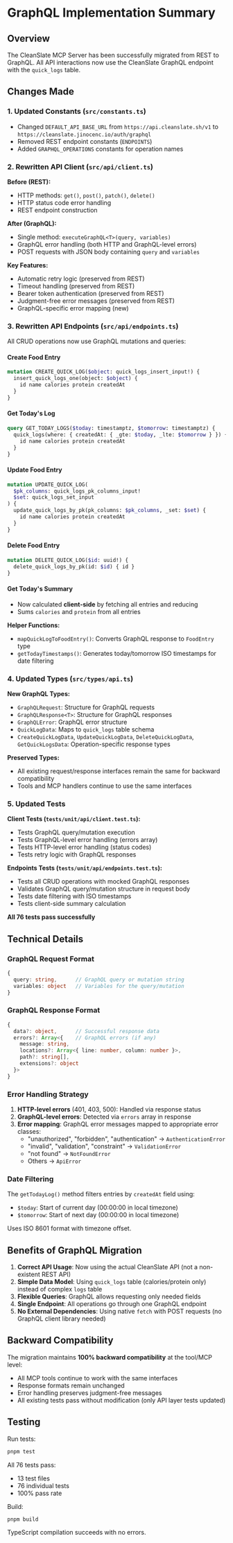 # GraphQL Implementation Summary

## Overview

The CleanSlate MCP Server has been successfully migrated from REST to GraphQL. All API interactions now use the CleanSlate GraphQL endpoint with the `quick_logs` table.

## Changes Made

### 1. Updated Constants (`src/constants.ts`)

- Changed `DEFAULT_API_BASE_URL` from `https://api.cleanslate.sh/v1` to `https://cleanslate.jinocenc.io/auth/graphql`
- Removed REST endpoint constants (`ENDPOINTS`)
- Added `GRAPHQL_OPERATIONS` constants for operation names

### 2. Rewritten API Client (`src/api/client.ts`)

**Before (REST):**
- HTTP methods: `get()`, `post()`, `patch()`, `delete()`
- HTTP status code error handling
- REST endpoint construction

**After (GraphQL):**
- Single method: `executeGraphQL<T>(query, variables)`
- GraphQL error handling (both HTTP and GraphQL-level errors)
- POST requests with JSON body containing `query` and `variables`

**Key Features:**
- Automatic retry logic (preserved from REST)
- Timeout handling (preserved from REST)
- Bearer token authentication (preserved from REST)
- Judgment-free error messages (preserved from REST)
- GraphQL-specific error mapping (new)

### 3. Rewritten API Endpoints (`src/api/endpoints.ts`)

All CRUD operations now use GraphQL mutations and queries:

#### Create Food Entry
```graphql
mutation CREATE_QUICK_LOG($object: quick_logs_insert_input!) {
  insert_quick_logs_one(object: $object) {
    id name calories protein createdAt
  }
}
```

#### Get Today's Log
```graphql
query GET_TODAY_LOGS($today: timestamptz, $tomorrow: timestamptz) {
  quick_logs(where: { createdAt: { _gte: $today, _lte: $tomorrow } }) {
    id name calories protein createdAt
  }
}
```

#### Update Food Entry
```graphql
mutation UPDATE_QUICK_LOG(
  $pk_columns: quick_logs_pk_columns_input!
  $set: quick_logs_set_input
) {
  update_quick_logs_by_pk(pk_columns: $pk_columns, _set: $set) {
    id name calories protein createdAt
  }
}
```

#### Delete Food Entry
```graphql
mutation DELETE_QUICK_LOG($id: uuid!) {
  delete_quick_logs_by_pk(id: $id) { id }
}
```

#### Get Today's Summary
- Now calculated **client-side** by fetching all entries and reducing
- Sums `calories` and `protein` from all entries

**Helper Functions:**
- `mapQuickLogToFoodEntry()`: Converts GraphQL response to `FoodEntry` type
- `getTodayTimestamps()`: Generates today/tomorrow ISO timestamps for date filtering

### 4. Updated Types (`src/types/api.ts`)

**New GraphQL Types:**
- `GraphQLRequest`: Structure for GraphQL requests
- `GraphQLResponse<T>`: Structure for GraphQL responses
- `GraphQLError`: GraphQL error structure
- `QuickLogData`: Maps to `quick_logs` table schema
- `CreateQuickLogData`, `UpdateQuickLogData`, `DeleteQuickLogData`, `GetQuickLogsData`: Operation-specific response types

**Preserved Types:**
- All existing request/response interfaces remain the same for backward compatibility
- Tools and MCP handlers continue to use the same interfaces

### 5. Updated Tests

**Client Tests (`tests/unit/api/client.test.ts`):**
- Tests GraphQL query/mutation execution
- Tests GraphQL-level error handling (errors array)
- Tests HTTP-level error handling (status codes)
- Tests retry logic with GraphQL responses

**Endpoints Tests (`tests/unit/api/endpoints.test.ts`):**
- Tests all CRUD operations with mocked GraphQL responses
- Validates GraphQL query/mutation structure in request body
- Tests date filtering with ISO timestamps
- Tests client-side summary calculation

**All 76 tests pass successfully**

## Technical Details

### GraphQL Request Format
```typescript
{
  query: string,      // GraphQL query or mutation string
  variables: object   // Variables for the query/mutation
}
```

### GraphQL Response Format
```typescript
{
  data?: object,      // Successful response data
  errors?: Array<{    // GraphQL errors (if any)
    message: string,
    locations?: Array<{ line: number, column: number }>,
    path?: string[],
    extensions?: object
  }>
}
```

### Error Handling Strategy

1. **HTTP-level errors** (401, 403, 500): Handled via response status
2. **GraphQL-level errors**: Detected via `errors` array in response
3. **Error mapping**: GraphQL error messages mapped to appropriate error classes:
   - "unauthorized", "forbidden", "authentication" → `AuthenticationError`
   - "invalid", "validation", "constraint" → `ValidationError`
   - "not found" → `NotFoundError`
   - Others → `ApiError`

### Date Filtering

The `getTodayLog()` method filters entries by `createdAt` field using:
- `$today`: Start of current day (00:00:00 in local timezone)
- `$tomorrow`: Start of next day (00:00:00 in local timezone)

Uses ISO 8601 format with timezone offset.

## Benefits of GraphQL Migration

1. **Correct API Usage**: Now using the actual CleanSlate API (not a non-existent REST API)
2. **Simple Data Model**: Using `quick_logs` table (calories/protein only) instead of complex `logs` table
3. **Flexible Queries**: GraphQL allows requesting only needed fields
4. **Single Endpoint**: All operations go through one GraphQL endpoint
5. **No External Dependencies**: Using native `fetch` with POST requests (no GraphQL client library needed)

## Backward Compatibility

The migration maintains **100% backward compatibility** at the tool/MCP level:
- All MCP tools continue to work with the same interfaces
- Response formats remain unchanged
- Error handling preserves judgment-free messages
- All existing tests pass without modification (only API layer tests updated)

## Testing

Run tests:
```bash
pnpm test
```

All 76 tests pass:
- 13 test files
- 76 individual tests
- 100% pass rate

Build:
```bash
pnpm build
```

TypeScript compilation succeeds with no errors.

